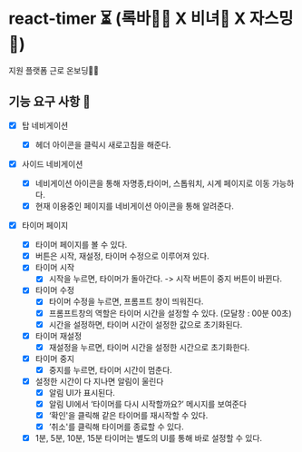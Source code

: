# react-timer ⏳ (록바💪🏽 X 비녀🦾 X 자스밍💪)

지원 플랫폼 근로 온보딩💪🏻

## 기능 요구 사항 📝

- [x] 탑 네비게이션

  - [x] 헤더 아이콘을 클릭시 새로고침을 해준다.

- [x] 사이드 네비게이션

  - [x] 네비게이션 아이콘을 통해 자명종,타이머, 스톱워치, 시계 페이지로 이동 가능하다.
  - [x] 현재 이용중인 페이지를 네비게이션 아이콘을 통해 알려준다.

- [x] 타이머 페이지
  - [x] 타이머 페이지를 볼 수 있다.
  - [x] 버튼은 시작, 재설정, 타이머 수정으로 이루어져 있다.
  - [x] 타이머 시작
    - [x] 시작을 누르면, 타이머가 돌아간다. -> 시작 버튼이 중지 버튼이 바뀐다.
  - [x] 타이머 수정
    - [x] 타이머 수정을 누르면, 프롬프트 창이 띄워진다.
    - [x] 프롬프트창의 역할은 타이머 시간을 설정할 수 있다. (모달창 : 00분 00초)
    - [x] 시간을 설정하면, 타이머 시간이 설정한 값으로 초기화된다.
  - [x] 타이머 재설정
    - [x] 재설정을 누르면, 타이머 시간을 설정한 시간으로 초기화한다.
  - [x] 타이머 중지
    - [x] 중지를 누르면, 타이머 시간이 멈춘다.
  - [x] 설정한 시간이 다 지나면 알림이 울린다
    - [x] 알림 UI가 표시된다.
    - [x] 알림 UI에서 ‘타이머를 다시 시작할까요?’ 메시지를 보여준다
    - [x] ‘확인'을 클릭해 같은 타이머를 재시작할 수 있다.
    - [x] ’취소'를 클릭해 타이머를 종료할 수 있다.
  - [x] 1분, 5분, 10분, 15분 타이머는 별도의 UI를 통해 바로 설정할 수 있다.
